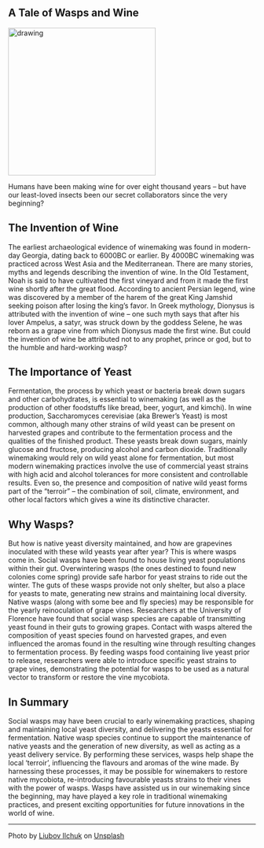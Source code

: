 ## A Tale of Wasps and Wine

<!-- Facebook Meta Tags -->
<meta property="og:url" content="https://owencorbett.github.io/2024/02/19/waspsandwine.html">
<meta property="og:type" content="website">
<meta property="og:title" content="A Tale of Wasps and Wine">
<meta property="og:description" content="Blog Posts and Science Writing Fun">
<meta property="og:image" content="https://github.com/owencorbett/owencorbett.github.io/blob/54d67f8201c281bba41ef1a927facbbe0be17ec3/_images/wine.png?raw=true">

<!-- Twitter Meta Tags -->
<meta name="twitter:card" content="summary_large_image">
<meta property="twitter:domain" content="owencorbett.github.io">
<meta property="twitter:url" content="https://owencorbett.github.io/2024/02/19/waspsandwine.html">
<meta name="twitter:title" content="A Tale of Wasps and Wine">
<meta name="twitter:description" content="Blog Posts and Science Writing Fun">
<meta name="twitter:image" content="https://github.com/owencorbett/owencorbett.github.io/blob/54d67f8201c281bba41ef1a927facbbe0be17ec3/_images/wine.png?raw=true">

<!-- Meta Tags Generated via https://www.opengraph.xyz -->

<!-- wp:image -->
<img src="https://github.com/owencorbett/owencorbett.github.io/blob/54d67f8201c281bba41ef1a927facbbe0be17ec3/_images/wine.png?raw=true" alt="drawing" width="300"/>

Humans have been making wine for over eight thousand years – but have our least-loved insects been our secret collaborators since the very beginning?

The Invention of Wine
---
The earliest archaeological evidence of winemaking was found in modern-day Georgia, dating back to 6000BC or earlier. By 4000BC winemaking was practiced across West Asia and the Mediterranean. There are many stories, myths and legends describing the invention of wine. In the Old Testament, Noah is said to have cultivated the first vineyard and from it made the first wine shortly after the great flood. According to ancient Persian legend, wine was discovered by a member of the harem of the great King Jamshid seeking poison after losing the king’s favor. In Greek mythology, Dionysus is attributed with the invention of wine – one such myth says that after his lover Ampelus, a satyr, was struck down by the goddess Selene, he was reborn as a grape vine from which Dionysus made the first wine. But could the invention of wine be attributed not to any prophet, prince or god, but to the humble and hard-working wasp?

The Importance of Yeast
---
Fermentation, the process by which yeast or bacteria break down sugars and other carbohydrates, is essential to winemaking (as well as the production of other foodstuffs like bread, beer, yogurt, and kimchi). In wine production, Saccharomyces cerevisiae (aka Brewer’s Yeast) is most common, although many other strains of wild yeast can be present on harvested grapes and contribute to the fermentation process and the qualities of the finished product. These yeasts break down sugars, mainly glucose and fructose, producing alcohol and carbon dioxide. Traditionally winemaking would rely on wild yeast alone for fermentation, but most modern winemaking practices involve the use of commercial yeast strains with high acid and alcohol tolerances for more consistent and controllable results. Even so, the presence and composition of native wild yeast forms part of the “terroir” – the combination of soil, climate, environment, and other local factors which gives a wine its distinctive character.

Why Wasps?
---
But how is native yeast diversity maintained, and how are grapevines inoculated with these wild yeasts year after year? This is where wasps come in. Social wasps have been found to house living yeast populations within their gut. Overwintering wasps (the ones destined to found new colonies come spring) provide safe harbor for yeast strains to ride out the winter. The guts of these wasps provide not only shelter, but also a place for yeasts to mate, generating new strains and maintaining local diversity. Native wasps (along with some bee and fly species) may be responsible for the yearly reinoculation of grape vines.
Researchers at the University of Florence have found that social wasp species are capable of transmitting yeast found in their guts to growing grapes. Contact with wasps altered the composition of yeast species found on harvested grapes, and even influenced the aromas found in the resulting wine through resulting changes to fermentation process. By feeding wasps food containing live yeast prior to release, researchers were able to introduce specific yeast strains to grape vines, demonstrating the potential for wasps to be used as a natural vector to transform or restore the vine mycobiota.

In Summary
---
Social wasps may have been crucial to early winemaking practices, shaping and maintaining local yeast diversity, and delivering the yeasts essential for fermentation. Native wasp species continue to support the maintenance of native yeasts and the generation of new diversity, as well as acting as a yeast delivery service. By performing these services, wasps help shape the local ‘terroir’, influencing the flavours and aromas of the wine made. By harnessing these processes, it may be possible for winemakers to restore native mycobiota, re-introducing favourable yeasts strains to their vines with the power of wasps. 
Wasps have assisted us in our winemaking since the beginning, may have played a key role in traditional winemaking practices, and present exciting opportunities for future innovations in the world of wine.

---

Photo by <a href="https://unsplash.com/@liubovilchuk?utm_content=creditCopyText&utm_medium=referral&utm_source=unsplash">Liubov Ilchuk</a> on <a href="https://unsplash.com/photos/green-and-red-grapes-8V6LbC9ZCwg?utm_content=creditCopyText&utm_medium=referral&utm_source=unsplash">Unsplash</a>
  
<meta property="og:image" content="https://github.com/owencorbett/owencorbett.github.io/blob/54d67f8201c281bba41ef1a927facbbe0be17ec3/_images/wine.png?raw=true" />
